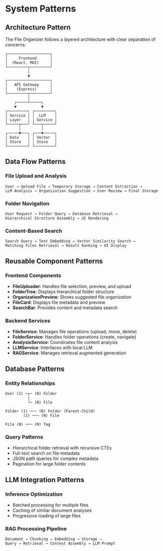 # System Patterns

## Architecture Pattern
The File Organizer follows a layered architecture with clear separation of concerns:

```
┌───────────────────┐
│     Frontend      │
│  (React, MUI)     │
└─────────┬─────────┘
          │
          ▼
┌───────────────────┐
│   API Gateway     │
│    (Express)      │
└─────────┬─────────┘
          │
    ┌─────┴─────┐
    ▼           ▼
┌─────────┐ ┌─────────┐
│ Service │ │  LLM    │
│ Layer   │ │ Service │
└─────┬───┘ └───┬─────┘
      │         │
┌─────▼───┐ ┌───▼─────┐
│ Data    │ │ Vector  │
│ Store   │ │ Store   │
└─────────┘ └─────────┘
```

## Data Flow Patterns

### File Upload and Analysis
```
User → Upload File → Temporary Storage → Content Extraction → 
LLM Analysis → Organization Suggestion → User Review → Final Storage
```

### Folder Navigation
```
User Request → Folder Query → Database Retrieval → 
Hierarchical Structure Assembly → UI Rendering
```

### Content-Based Search
```
Search Query → Text Embedding → Vector Similarity Search → 
Matching Files Retrieval → Result Ranking → UI Display
```

## Reusable Component Patterns

### Frontend Components
- **FileUploader**: Handles file selection, preview, and upload
- **FolderTree**: Displays hierarchical folder structure
- **OrganizationPreview**: Shows suggested file organization
- **FileCard**: Displays file metadata and preview
- **SearchBar**: Provides content and metadata search

### Backend Services
- **FileService**: Manages file operations (upload, move, delete)
- **FolderService**: Handles folder operations (create, navigate)
- **AnalysisService**: Coordinates file content analysis
- **LLMService**: Interfaces with local LLM
- **RAGService**: Manages retrieval augmented generation

## Database Patterns

### Entity Relationships
```
User (1) ─┬─ (N) Folder
          │
          └─ (N) File

Folder (1) ─── (N) Folder (Parent-Child)
        (1) ─── (N) File

File (N) ─── (N) Tag
```

### Query Patterns
- Hierarchical folder retrieval with recursive CTEs
- Full-text search on file metadata
- JSON path queries for complex metadata
- Pagination for large folder contents

## LLM Integration Patterns

### Inference Optimization
- Batched processing for multiple files
- Caching of similar document analyses
- Progressive loading of large files

### RAG Processing Pipeline
```
Document → Chunking → Embedding → Storage →
Query → Retrieval → Context Assembly → LLM Prompt
``` 